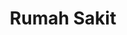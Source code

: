 ---
id: 14
title : Rumah Sakit
linkurl: https://kutt.it/GYKH6y
fitur : aspekpajak
createdTime : 31/07/2019
modifiedTime : 06/01/2020
topik: Versi Lengkap
img: hospital.png
---